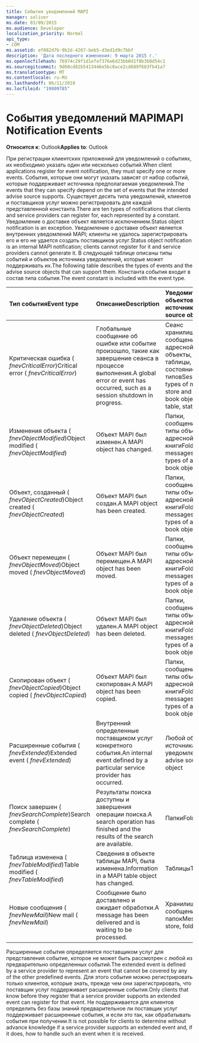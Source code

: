 ```yaml
---
title: События уведомлений MAPI
manager: soliver
ms.date: 03/09/2015
ms.audience: Developer
localization_priority: Normal
api_type:
- COM
ms.assetid: ef082d7b-9b2d-4267-beb5-d3ed1d9c7bbf
description: 'Дата последнего изменения: 9 марта 2015 г.'
ms.openlocfilehash: 76974c29f1d1efef376e6d23bb0d1f8b3b0d54c1
ms.sourcegitcommit: 9d60cd82b5413446e5bc8ace2cd689f683fb41a7
ms.translationtype: MT
ms.contentlocale: ru-RU
ms.lasthandoff: 06/11/2018
ms.locfileid: "19809785"
---
```

# <a name="mapi-notification-events"></a><span data-ttu-id="85cde-103">События уведомлений MAPI</span><span class="sxs-lookup"><span data-stu-id="85cde-103">MAPI Notification Events</span></span>

  
  
<span data-ttu-id="85cde-104">**Относится к**: Outlook</span><span class="sxs-lookup"><span data-stu-id="85cde-104">**Applies to**: Outlook</span></span> 
  
<span data-ttu-id="85cde-105">При регистрации клиентских приложений для уведомлений о событиях, их необходимо указать один или несколько событий.</span><span class="sxs-lookup"><span data-stu-id="85cde-105">When client applications register for event notification, they must specify one or more events.</span></span> <span data-ttu-id="85cde-106">События, которые они могут указать зависят от набор событий, которые поддерживает источника предполагаемая уведомлений.</span><span class="sxs-lookup"><span data-stu-id="85cde-106">The events that they can specify depend on the set of events that the intended advise source supports.</span></span> <span data-ttu-id="85cde-107">Существует десять типа уведомлений, клиентов и поставщиков услуг можно регистрировать для каждой представленной константа.</span><span class="sxs-lookup"><span data-stu-id="85cde-107">There are ten types of notifications that clients and service providers can register for, each represented by a constant.</span></span> <span data-ttu-id="85cde-108">Уведомление о доставке объект является исключением.</span><span class="sxs-lookup"><span data-stu-id="85cde-108">Status object notification is an exception.</span></span> <span data-ttu-id="85cde-109">Уведомление о доставке объект является внутренних уведомлений MAPI; клиенты не удалось зарегистрировать его и его не удается создать поставщиков услуг.</span><span class="sxs-lookup"><span data-stu-id="85cde-109">Status object notification is an internal MAPI notification; clients cannot register for it and service providers cannot generate it.</span></span> <span data-ttu-id="85cde-110">В следующей таблице описаны типы событий и объектов источника уведомлений, которые может поддерживать их.</span><span class="sxs-lookup"><span data-stu-id="85cde-110">The following table describes the types of events and the advise source objects that can support them.</span></span> <span data-ttu-id="85cde-111">Константа события входит в состав типа события.</span><span class="sxs-lookup"><span data-stu-id="85cde-111">The event constant is included with the event type.</span></span>
  
|<span data-ttu-id="85cde-112">**Тип события**</span><span class="sxs-lookup"><span data-stu-id="85cde-112">**Event type**</span></span>|<span data-ttu-id="85cde-113">**Описание**</span><span class="sxs-lookup"><span data-stu-id="85cde-113">**Description**</span></span>|<span data-ttu-id="85cde-114">**Уведомить объектов источника**</span><span class="sxs-lookup"><span data-stu-id="85cde-114">**Advise source objects**</span></span>|
|:-----|:-----|:-----|
|<span data-ttu-id="85cde-115">Критическая ошибка ( _fnevCriticalError_)</span><span class="sxs-lookup"><span data-stu-id="85cde-115">Critical error ( _fnevCriticalError_)</span></span>  <br/> |<span data-ttu-id="85cde-116">Глобальные сообщение об ошибке или событие произошло, такие как завершение сеанса в процессе выполнения.</span><span class="sxs-lookup"><span data-stu-id="85cde-116">A global error or event has occurred, such as a session shutdown in progress.</span></span>  <br/> |<span data-ttu-id="85cde-117">Сеанс хранилища сообщений и адресной книги объекты, таблицы, состояние всех типов</span><span class="sxs-lookup"><span data-stu-id="85cde-117">Session, all types of message store and address book objects, table, status</span></span>  <br/> |
|<span data-ttu-id="85cde-118">Изменения объекта ( _fnevObjectModified_)</span><span class="sxs-lookup"><span data-stu-id="85cde-118">Object modified ( _fnevObjectModified_)</span></span>  <br/> |<span data-ttu-id="85cde-119">Объект MAPI был изменен.</span><span class="sxs-lookup"><span data-stu-id="85cde-119">A MAPI object has changed.</span></span>  <br/> |<span data-ttu-id="85cde-120">Папки, сообщения, все типы объектов адресной книги</span><span class="sxs-lookup"><span data-stu-id="85cde-120">Folders, messages, all types of address book objects</span></span>  <br/> |
|<span data-ttu-id="85cde-121">Объект, созданный ( _fnevObjectCreated_)</span><span class="sxs-lookup"><span data-stu-id="85cde-121">Object created ( _fnevObjectCreated_)</span></span>  <br/> |<span data-ttu-id="85cde-122">Объект MAPI был создан.</span><span class="sxs-lookup"><span data-stu-id="85cde-122">A MAPI object has been created.</span></span>  <br/> |<span data-ttu-id="85cde-123">Папки, сообщения, все типы объектов адресной книги</span><span class="sxs-lookup"><span data-stu-id="85cde-123">Folders, messages, all types of address book objects</span></span>  <br/> |
|<span data-ttu-id="85cde-124">Объект перемещен ( _fnevObjectMoved_)</span><span class="sxs-lookup"><span data-stu-id="85cde-124">Object moved ( _fnevObjectMoved_)</span></span>  <br/> |<span data-ttu-id="85cde-125">Объект MAPI был перемещен.</span><span class="sxs-lookup"><span data-stu-id="85cde-125">A MAPI object has been moved.</span></span>  <br/> |<span data-ttu-id="85cde-126">Папки, сообщения, все типы объектов адресной книги</span><span class="sxs-lookup"><span data-stu-id="85cde-126">Folders, messages, all types of address book objects</span></span>  <br/> |
|<span data-ttu-id="85cde-127">Удаление объекта ( _fnevObjectDeleted_)</span><span class="sxs-lookup"><span data-stu-id="85cde-127">Object deleted ( _fnevObjectDeleted_)</span></span>  <br/> |<span data-ttu-id="85cde-128">Объект MAPI был удален.</span><span class="sxs-lookup"><span data-stu-id="85cde-128">A MAPI object has been deleted.</span></span>  <br/> |<span data-ttu-id="85cde-129">Папки, сообщения, все типы объектов адресной книги</span><span class="sxs-lookup"><span data-stu-id="85cde-129">Folders, messages, all types of address book objects</span></span>  <br/> |
|<span data-ttu-id="85cde-130">Скопирован объект ( _fnevObjectCopied_)</span><span class="sxs-lookup"><span data-stu-id="85cde-130">Object copied ( _fnevObjectCopied_)</span></span>  <br/> |<span data-ttu-id="85cde-131">Объект MAPI был скопирован.</span><span class="sxs-lookup"><span data-stu-id="85cde-131">A MAPI object has been copied.</span></span>  <br/> |<span data-ttu-id="85cde-132">Папки, сообщения, все типы объектов адресной книги</span><span class="sxs-lookup"><span data-stu-id="85cde-132">Folders, messages, all types of address book objects</span></span>  <br/> |
|<span data-ttu-id="85cde-133">Расширенные события ( _fnevExtended_)</span><span class="sxs-lookup"><span data-stu-id="85cde-133">Extended event ( _fnevExtended_)</span></span>  <br/> |<span data-ttu-id="85cde-134">Внутренний определенные поставщиком услуг конкретного события.</span><span class="sxs-lookup"><span data-stu-id="85cde-134">An internal event defined by a particular service provider has occurred.</span></span>  <br/> |<span data-ttu-id="85cde-135">Любой объект источника уведомлений</span><span class="sxs-lookup"><span data-stu-id="85cde-135">Any advise source object</span></span>  <br/> |
|<span data-ttu-id="85cde-136">Поиск завершен ( _fnevSearchComplete_)</span><span class="sxs-lookup"><span data-stu-id="85cde-136">Search complete ( _fnevSearchComplete_)</span></span>  <br/> |<span data-ttu-id="85cde-137">Результаты поиска доступны и завершения операции поиска.</span><span class="sxs-lookup"><span data-stu-id="85cde-137">A search operation has finished and the results of the search are available.</span></span>  <br/> |<span data-ttu-id="85cde-138">Папки</span><span class="sxs-lookup"><span data-stu-id="85cde-138">Folders</span></span>  <br/> |
|<span data-ttu-id="85cde-139">Таблица изменена ( _fnevTableModified_)</span><span class="sxs-lookup"><span data-stu-id="85cde-139">Table modified ( _fnevTableModified_)</span></span>  <br/> |<span data-ttu-id="85cde-140">Сведения в объекте таблицы MAPI, была изменена.</span><span class="sxs-lookup"><span data-stu-id="85cde-140">Information in a MAPI table object has changed.</span></span>  <br/> |<span data-ttu-id="85cde-141">Таблицы</span><span class="sxs-lookup"><span data-stu-id="85cde-141">Tables</span></span>  <br/> |
|<span data-ttu-id="85cde-142">Новые сообщения ( _fnevNewMail_)</span><span class="sxs-lookup"><span data-stu-id="85cde-142">New mail ( _fnevNewMail_)</span></span>  <br/> |<span data-ttu-id="85cde-143">Сообщение было доставлено и ожидает обработки.</span><span class="sxs-lookup"><span data-stu-id="85cde-143">A message has been delivered and is waiting to be processed.</span></span>  <br/> |<span data-ttu-id="85cde-144">Хранилище сообщений, папок</span><span class="sxs-lookup"><span data-stu-id="85cde-144">Message store, folders</span></span>  <br/> |
   
<span data-ttu-id="85cde-145">Расширенные события определяется поставщиком услуг для представления событие, которое не может быть рассмотрен с любой из предварительно определенных событий.</span><span class="sxs-lookup"><span data-stu-id="85cde-145">The extended event is defined by a service provider to represent an event that cannot be covered by any of the other predefined events.</span></span> <span data-ttu-id="85cde-146">Для этого события можно регистрировать только клиентов, которые знать, прежде чем они зарегистрировать, что поставщик услуг поддерживает расширенные события.</span><span class="sxs-lookup"><span data-stu-id="85cde-146">Only clients that know before they register that a service provider supports an extended event can register for that event.</span></span> <span data-ttu-id="85cde-147">Не поддерживается для клиентов определить без базы знаний предварительное ли поставщик услуг поддерживает расширенные события, и если это так, как обрабатывать события при получении.</span><span class="sxs-lookup"><span data-stu-id="85cde-147">It is not possible for clients to determine without advance knowledge if a service provider supports an extended event and, if it does, how to handle such an event when it is received.</span></span>
  

